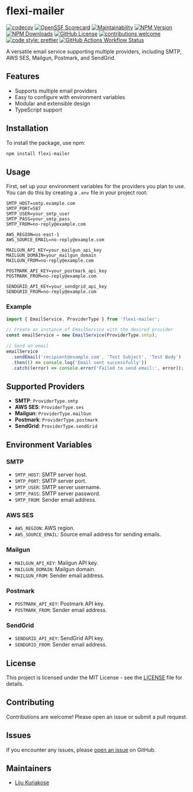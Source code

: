 # flexi-mailer

[![codecov](https://codecov.io/github/lijukrks/flexi-mailer/graph/badge.svg?token=AOO9ICAYFH)](https://codecov.io/github/lijukrks/flexi-mailer)
[![OpenSSF Scorecard](https://api.scorecard.dev/projects/github.com/lijukrks/flexi-mailer/badge)](https://scorecard.dev/viewer/?uri=github.com/lijukrks/flexi-mailer)
[![Maintainability](https://api.codeclimate.com/v1/badges/94b1997209c2c7f68ce0/maintainability)](https://codeclimate.com/github/lijukrks/flexi-mailer/maintainability)
[![NPM Version](https://img.shields.io/npm/v/flexi-mailer)](https://www.npmjs.com/package/flexi-mailer)
[![NPM Downloads](https://img.shields.io/npm/dy/flexi-mailer)](https://www.npmjs.com/package/flexi-mailer)
[![GitHub License](https://img.shields.io/github/license/lijukrks/flexi-mailer)](https://github.com/lijukrks/flexi-mailer/blob/main/LICENSE)
[![contributions welcome](https://img.shields.io/badge/contributions-welcome-brightgreen.svg?style=flat)](https://github.com/lijukrks/flexi-mailer/issues)
[![code style: prettier](https://img.shields.io/badge/code_style-prettier-ff69b4.svg?style=flat-square)](https://github.com/prettier/prettier)
[![GitHub Actions Workflow Status](https://img.shields.io/github/actions/workflow/status/lijukrks/flexi-mailer/main.yml)](https://github.com/lijukrks/flexi-mailer/actions/workflows/main.yml)

A versatile email service supporting multiple providers, including SMTP, AWS SES, Mailgun, Postmark, and SendGrid.

## Features

- Supports multiple email providers
- Easy to configure with environment variables
- Modular and extensible design
- TypeScript support

## Installation

To install the package, use npm:

```bash
npm install flexi-mailer
```

## Usage

First, set up your environment variables for the providers you plan to use. You can do this by creating a `.env` file in your project root:

```env
SMTP_HOST=smtp.example.com
SMTP_PORT=587
SMTP_USER=your_smtp_user
SMTP_PASS=your_smtp_pass
SMTP_FROM=no-reply@example.com

AWS_REGION=us-east-1
AWS_SOURCE_EMAIL=no-reply@example.com

MAILGUN_API_KEY=your_mailgun_api_key
MAILGUN_DOMAIN=your_mailgun_domain
MAILGUN_FROM=no-reply@example.com

POSTMARK_API_KEY=your_postmark_api_key
POSTMARK_FROM=no-reply@example.com

SENDGRID_API_KEY=your_sendgrid_api_key
SENDGRID_FROM=no-reply@example.com
```

### Example

```typescript
import { EmailService, ProviderType } from 'flexi-mailer';

// Create an instance of EmailService with the desired provider
const emailService = new EmailService(ProviderType.smtp);

// Send an email
emailService
  .sendEmail('recipient@example.com', 'Test Subject', 'Test Body')
  .then(() => console.log('Email sent successfully'))
  .catch((error) => console.error('Failed to send email:', error));
```

## Supported Providers

- **SMTP**: `ProviderType.smtp`
- **AWS SES**: `ProviderType.ses`
- **Mailgun**: `ProviderType.mailGun`
- **Postmark**: `ProviderType.postmark`
- **SendGrid**: `ProviderType.sendGrid`

## Environment Variables

### SMTP

- `SMTP_HOST`: SMTP server host.
- `SMTP_PORT`: SMTP server port.
- `SMTP_USER`: SMTP server username.
- `SMTP_PASS`: SMTP server password.
- `SMTP_FROM`: Sender email address.

### AWS SES

- `AWS_REGION`: AWS region.
- `AWS_SOURCE_EMAIL`: Source email address for sending emails.

### Mailgun

- `MAILGUN_API_KEY`: Mailgun API key.
- `MAILGUN_DOMAIN`: Mailgun domain.
- `MAILGUN_FROM`: Sender email address.

### Postmark

- `POSTMARK_API_KEY`: Postmark API key.
- `POSTMARK_FROM`: Sender email address.

### SendGrid

- `SENDGRID_API_KEY`: SendGrid API key.
- `SENDGRID_FROM`: Sender email address.

## License

This project is licensed under the MIT License - see the [LICENSE](https://github.com/lijukrks/flexi-mailer/blob/main/LICENSE) file for details.

## Contributing

Contributions are welcome! Please open an issue or submit a pull request.

## Issues

If you encounter any issues, please [open an issue](https://github.com/lijukrks/flexi-mailer/issues) on GitHub.

## Maintainers

- [Liju Kuriakose](https://github.com/lijukrks)
